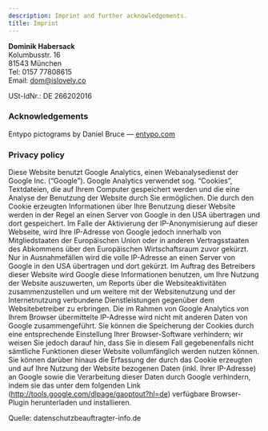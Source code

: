 ```yaml
---
description: Imprint and further acknowledgements.
title: Imprint
---
```


__Dominik Habersack__<br>
Kolumbusstr. 16<br>
81543 München<br>
Tel: 0157 77808615<br>
Email: <dom@islovely.co>

USt-IdNr.: DE 266202016


### Acknowledgements

Entypo pictograms by Daniel Bruce &mdash; [entypo.com](http://entypo.com/)


### Privacy policy

Diese Website benutzt Google Analytics, einen Webanalysedienst der Google Inc.
(“Google”). Google Analytics verwendet sog. “Cookies”, Textdateien, die auf
Ihrem Computer gespeichert werden und die eine Analyse der Benutzung der Website
durch Sie ermöglichen. Die durch den Cookie erzeugten Informationen über Ihre
Benutzung dieser Website werden in der Regel an einen Server von Google in den
USA übertragen und dort gespeichert. Im Falle der Aktivierung der
IP-Anonymisierung auf dieser Webseite, wird Ihre IP-Adresse von Google jedoch
innerhalb von Mitgliedstaaten der Europäischen Union oder in anderen
Vertragsstaaten des Abkommens über den Europäischen Wirtschaftsraum zuvor
gekürzt. Nur in Ausnahmefällen wird die volle IP-Adresse an einen Server von
Google in den USA übertragen und dort gekürzt. Im Auftrag des Betreibers dieser
Website wird Google diese Informationen benutzen, um Ihre Nutzung der Website
auszuwerten, um Reports über die Websiteaktivitäten zusammenzustellen und um
weitere mit der Websitenutzung und der Internetnutzung verbundene
Dienstleistungen gegenüber dem Websitebetreiber zu erbringen. Die im Rahmen von
Google Analytics von Ihrem Browser übermittelte IP-Adresse wird nicht mit
anderen Daten von Google zusammengeführt. Sie können die Speicherung der Cookies
durch eine entsprechende Einstellung Ihrer Browser-Software verhindern; wir
weisen Sie jedoch darauf hin, dass Sie in diesem Fall gegebenenfalls nicht
sämtliche Funktionen dieser Website vollumfänglich werden nutzen können. Sie
können darüber hinaus die Erfassung der durch das Cookie erzeugten und auf Ihre
Nutzung der Website bezogenen Daten (inkl. Ihrer IP-Adresse) an Google sowie die
Verarbeitung dieser Daten durch Google verhindern, indem sie das unter dem
folgenden Link (http://tools.google.com/dlpage/gaoptout?hl=de) verfügbare
Browser-Plugin herunterladen und installieren.

Quelle: datenschutzbeauftragter-info.de
